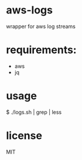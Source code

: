 # aws-logs
wrapper for aws log streams

# requirements:
- aws
- jq

# usage
$ ./logs.sh <log-group-name> <aws-profile> | grep | less

# license
MIT
